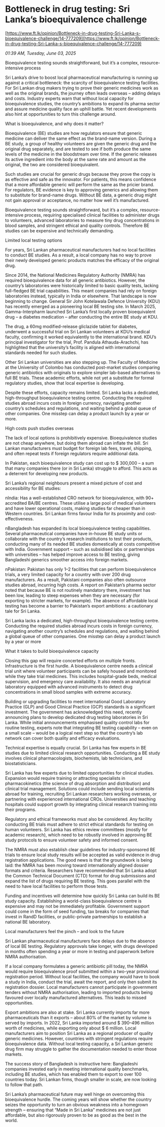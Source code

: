 # Bottleneck in drug testing:  Sri Lanka’s bioequivalence challenge

[https://www.ft.lk/opinion/Bottleneck-in-drug-testing-Sri-Lanka-s-bioequivalence-challenge/14-777209](https://www.ft.lk/opinion/Bottleneck-in-drug-testing-Sri-Lanka-s-bioequivalence-challenge/14-777209)

*01:39 AM, Tuesday, June 03, 2025*

Bioequivalence testing sounds straightforward, but it’s a complex, resource-intensive process

Sri Lanka’s drive to boost local pharmaceutical manufacturing is running up against a critical bottleneck: the scarcity of bioequivalence testing facilities. For Sri Lankan drug makers trying to prove their generic medicines work as well as the original brands, the journey often leads overseas – adding delays and costs. Industry experts warn that without local capacity for bioequivalence studies, the country’s ambitions to expand its pharma sector and assure medicine quality face an uphill battle. Yet recent developments also hint at opportunities to turn this challenge around.

What is bioequivalence, and why does it matter?

Bioequivalence (BE) studies are how regulators ensure that generic medicine can deliver the same effect as the brand-name version. During a BE study, a group of healthy volunteers are given the generic drug and the original drug separately, and are tested to see if both produce the same levels of the medicine in the bloodstream over time. If the generic releases its active ingredient into the body at the same rate and amount as the original, the two are considered bioequivalent.

Such studies are crucial for generic drugs because they prove the copy is as effective and safe as the innovator. For patients, this means confidence that a more affordable generic will perform the same as the pricier brand. For regulators, BE evidence is key to approving generics and allowing them to substitute for brand-name drugs. Without BE data, a generic drug might not gain approval or acceptance, no matter how well it’s manufactured.

Bioequivalence testing sounds straightforward, but it’s a complex, resource-intensive process, requiring specialised clinical facilities to administer drugs to volunteers, advanced laboratories to measure tiny drug concentrations in blood samples, and stringent ethical and quality controls. Therefore BE studies can be expensive and technically demanding.

Limited local testing options

For years, Sri Lankan pharmaceutical manufacturers had no local facilities to conduct BE studies. As a result, a local company has no way to prove their newly developed generic products matches the efficacy of the original drug.

Since 2014, the National Medicines Regulatory Authority (NMRA) has required bioequivalence data for all generic antibiotics. However, the country’s laboratories were historically limited to basic quality tests, lacking full-fledged BE trial capabilities. This meant companies had rely on foreign laboratories instead, typically in India or elsewhere. That landscape is now beginning to change. General Sir John Kotelawala Defence University (KDU) has recently emerged as a pioneering local BE testing site. In March 2025, Gamma-Interpharm launched Sri Lanka’s first locally proven bioequivalent drug – a diabetes medication – after conducting the entire BE study at KDU.

The drug, a 60mg modified-release gliclazide tablet for diabetes, underwent a successful trial on Sri Lankan volunteers at KDU’s medical faculty, confirming it worked equivalently to the international brand. KDU’s principal investigator for the trial, Prof. Pandula Athauda-Arachchi, has highlighted that the university’s facility is aligned with international standards needed for such studies.

Other Sri Lankan universities are also stepping up. The Faculty of Medicine at the University of Colombo has conducted post-market studies comparing generic antibiotics with originals to explore simpler lab-based alternatives to full BE trials. These academic efforts, while not yet a substitute for formal regulatory studies, show that local expertise is developing.

Despite these efforts, capacity remains limited. Sri Lanka lacks a dedicated, high-throughput bioequivalence testing centre. Conducting the required studies abroad incurs costs in foreign currency, navigating another country’s schedules and regulations, and waiting behind a global queue of other companies. One misstep can delay a product launch by a year or more.

High costs push studies overseas

The lack of local options is prohibitively expensive. Bioequivalence studies are not cheap anywhere, but doing them abroad can inflate the bill. Sri Lankan manufacturers must budget for foreign lab fees, travel, shipping, and often repeat tests if foreign regulators require additional data.

In Pakistan, each bioequivalence study can cost up to $ 300,000 – a sum that many companies there (or in Sri Lanka) struggle to afford. This acts as a deterrent for developing new products.

Sri Lanka’s regional neighbours present a mixed picture of cost and accessibility for BE studies:

nIndia: Has a well-established CRO network for bioequivalence, with 90+ accredited BA/BE centres. These utilise a large pool of medical volunteers and have lower operational costs, making studies far cheaper than in Western countries. Sri Lankan firms favour India for its proximity and cost-effectiveness.

nBangladesh has expanded its local bioequivalence testing capabilities. Several pharmaceutical companies have in-house BE study units or collaborate with the country’s research institutions to test their products, conducting many of its needed BE studies domestically at costs competitive with India. Government support – such as subsidised labs or partnerships with universities – has helped improve access to BE testing, giving Bangladeshi generics smoother access into foreign markets.

nPakistan: Pakistan has only 1–2 facilities that can perform bioequivalence trials, a very limited capacity for a country with over 200 drug manufacturers. As a result, Pakistani companies also often outsource studies abroad, incurring high costs. A report on Pakistan’s pharma sector noted that because BE is not routinely mandatory there, investment has been low, leading to steep expenses when they are necessary (for exporting to stricter markets, for example). The absence of affordable local testing has become a barrier to Pakistan’s export ambitions: a cautionary tale for Sri Lanka.

Sri Lanka lacks a dedicated, high-throughput bioequivalence testing centre. Conducting the required studies abroad incurs costs in foreign currency, navigating another country’s schedules and regulations, and waiting behind a global queue of other companies. One misstep can delay a product launch by a year or more

What it takes to build bioequivalence capacity

Closing this gap will require concerted efforts on multiple fronts. Infrastructure is the first hurdle. A bioequivalence centre needs a clinical trial unit where volunteer participants can be safely housed and monitored while they take trial medicines. This includes hospital-grade beds, medical supervision, and emergency care availability. It also needs an analytical laboratory equipped with advanced instruments to detect drug concentrations in small blood samples with extreme accuracy.

Building or upgrading facilities to meet international Good Laboratory Practice (GLP) and Good Clinical Practice (GCP) standards is a significant investment. The government has acknowledged this need, recently announcing plans to develop dedicated drug testing laboratories in Sri Lanka. While initial announcements emphasised quality control labs for routine testing, experts note that integrating BE testing capability – even on a small scale – would be a logical next step so that the country’s lab network can cover both quality and efficacy evaluations.

Technical expertise is equally crucial. Sri Lanka has few experts in BE studies due to limited clinical research opportunities. Conducting a BE study involves clinical pharmacologists, biochemists, lab technicians, and biostatisticians.

Sri Lanka has few experts due to limited opportunities for clinical studies. Expansion would require training or attracting specialists in pharmacokinetics (the science of drug absorption and distribution) and clinical trial management. Solutions could include sending local scientists abroad for training, recruiting Sri Lankan researchers working overseas, or partnering with experienced international CROs. Universities and teaching hospitals could support growth by integrating clinical research training into their programs.

Regulatory and ethical frameworks must also be considered. Any facility conducting BE trials must adhere to strict ethical standards for testing on human volunteers. Sri Lanka has ethics review committees (mostly for academic research), which need to be robustly involved in approving BE study protocols to ensure volunteer safety and informed consent.

The NMRA must also establish clear guidelines for industry-sponsored BE trials to ensure local study results will be accepted as valid evidence in drug registration applications. The good news is that the groundwork is being laid: the NMRA has been moving toward internationally aligned dossier formats and criteria. Researchers have recommended that Sri Lanka adopt the Common Technical Document (CTD) format for drug submissions and expand the list of drugs requiring BE testing. This goes parallel with the need to have local facilities to perform those tests.

Funding and incentives will determine how quickly Sri Lanka can build its BE study capacity. Establishing a world-class bioequivalence centre is expensive and may not be immediately profitable. Government support could come in the form of seed funding, tax breaks for companies that invest in RandD facilities, or public-private partnerships to establish a national BE laboratory.

Local manufacturers feel the pinch – and look to the future

Sri Lankan pharmaceutical manufacturers face delays due to the absence of local BE testing. Regulatory approvals take longer, with drugs developed in months often spending a year or more in testing and paperwork before NMRA authorisation.

If a local company formulates a generic antibiotic pill today, the NMRA would require bioequivalence proof submitted within a two-year provisional registration period. Without local facilities, the company would have to book a study in India, conduct the trial, await the report, and only then submit its registration dossier. Local manufacturers cannot participate in government tenders without NMRA authorisation, leading to imported products being favoured over locally manufactured alternatives. This leads to missed opportunities.

Export ambitions are also at stake. Sri Lanka currently imports far more pharmaceuticals than it exports – about 80% of the market by volume is served by imports. In 2022, Sri Lanka imported around $ 390–496 million worth of medicines, while exporting only about $ 6 million. Local manufacturers aim to position Sri Lanka as a regional producer of quality generic medicines. However, countries with stringent regulations require bioequivalence data. Without local testing capacity, a Sri Lankan generic drug firm may struggle to gather the documentation needed to enter those markets.

The success story of Bangladesh is instructive here: Bangladeshi companies invested early in meeting international quality benchmarks, including BE studies, which has enabled them to export to over 100 countries today. Sri Lankan firms, though smaller in scale, are now looking to follow that path.

Sri Lanka’s pharmaceutical future may well hinge on overcoming this bioequivalence hurdle. The coming years will show whether the country seizes the opportunity to turn an obvious weakness into a homegrown strength – ensuring that “Made in Sri Lanka” medicines are not just affordable, but also rigorously proven to be as good as the best in the world.

